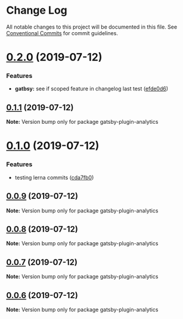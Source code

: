 # Change Log

All notable changes to this project will be documented in this file.
See [Conventional Commits](https://conventionalcommits.org) for commit guidelines.

# [0.2.0](https://github.com/DavidWells/analytics/tree/master/packages/gatsby-plugin-analytics/compare/gatsby-plugin-analytics@0.1.1...gatsby-plugin-analytics@0.2.0) (2019-07-12)


### Features

* **gatbsy:** see if scoped feature in changelog last test ([efde0d6](https://github.com/DavidWells/analytics/tree/master/packages/gatsby-plugin-analytics/commit/efde0d6))





## [0.1.1](https://github.com/DavidWells/analytics/tree/master/packages/gatsby-plugin-analytics/compare/gatsby-plugin-analytics@0.1.0...gatsby-plugin-analytics@0.1.1) (2019-07-12)

**Note:** Version bump only for package gatsby-plugin-analytics





# [0.1.0](https://github.com/DavidWells/analytics/tree/master/packages/gatsby-plugin-analytics/compare/gatsby-plugin-analytics@0.0.9...gatsby-plugin-analytics@0.1.0) (2019-07-12)


### Features

* testing lerna commits ([cda7fb0](https://github.com/DavidWells/analytics/tree/master/packages/gatsby-plugin-analytics/commit/cda7fb0))





## [0.0.9](https://github.com/DavidWells/analytics/tree/master/packages/gatsby-plugin-analytics/compare/gatsby-plugin-analytics@0.0.8...gatsby-plugin-analytics@0.0.9) (2019-07-12)

**Note:** Version bump only for package gatsby-plugin-analytics





## [0.0.8](https://github.com/DavidWells/analytics/tree/master/packages/gatsby-plugin-analytics/compare/gatsby-plugin-analytics@0.0.7...gatsby-plugin-analytics@0.0.8) (2019-07-12)

**Note:** Version bump only for package gatsby-plugin-analytics





## [0.0.7](https://github.com/DavidWells/analytics/tree/master/packages/gatsby-plugin-analytics/compare/gatsby-plugin-analytics@0.0.5...gatsby-plugin-analytics@0.0.7) (2019-07-12)

**Note:** Version bump only for package gatsby-plugin-analytics





## [0.0.6](https://github.com/DavidWells/analytics/tree/master/packages/gatsby-plugin-analytics/compare/gatsby-plugin-analytics@0.0.5...gatsby-plugin-analytics@0.0.6) (2019-07-12)

**Note:** Version bump only for package gatsby-plugin-analytics
